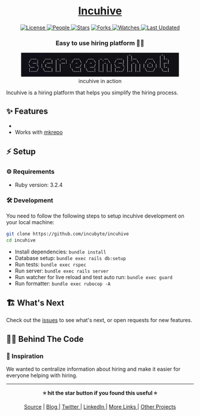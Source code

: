 <div align = "center">

<h1><a href="https://github.com/incubyte/incuhive">Incuhive</a></h1>

<a href="https://github.com/incubyte/incuhive/blob/main/LICENSE">
<img alt="License" src="https://img.shields.io/github/license/incubyte/incuhive?style=flat&color=eee&label="> </a>

<a href="https://github.com/incubyte/incuhive/graphs/contributors">
<img alt="People" src="https://img.shields.io/github/contributors/incubyte/incuhive?style=flat&color=ffaaf2&label=People"> </a>

<a href="https://github.com/incubyte/incuhive/stargazers">
<img alt="Stars" src="https://img.shields.io/github/stars/incubyte/incuhive?style=flat&color=98c379&label=Stars"></a>

<a href="https://github.com/incubyte/incuhive/network/members">
<img alt="Forks" src="https://img.shields.io/github/forks/incubyte/incuhive?style=flat&color=66a8e0&label=Forks"> </a>

<a href="https://github.com/incubyte/incuhive/watchers">
<img alt="Watches" src="https://img.shields.io/github/watchers/incubyte/incuhive?style=flat&color=f5d08b&label=Watches"> </a>

<a href="https://github.com/incubyte/incuhive/pulse">
<img alt="Last Updated" src="https://img.shields.io/github/last-commit/incubyte/incuhive?style=flat&color=e06c75&label="> </a>

<h3>Easy to use hiring platform 💼🐝</h3>

<figure>
  <img src="docs/images/screenshot.png" alt="incuhive in action">
  <br/>
  <figcaption>incuhive in action</figcaption>
</figure>

</div>

Incuhive is a hiring platform that helps you simplify the hiring process.

## ✨ Features

-
- Works with [mkrepo](https://github.com/incubyte/mkrepo)

## ⚡ Setup

### ⚙️ Requirements

- Ruby version: 3.2.4

### 🛠️ Development

You need to follow the following steps to setup incuhive development on your local machine:

```bash
git clone https://github.com/incubyte/incuhive
cd incuhive
```

- Install dependencies: `bundle install`
- Database setup: `bundle exec rails db:setup`
- Run tests: `bundle exec rspec`
- Run server: `bundle exec rails server`
- Run watcher for live reload and test auto run: `bundle exec guard`
- Run formatter: `bundle exec rubocop -A`

## 🏗️ What's Next

Check out the [issues](https://githiub.com/incubyte/incuhive/issues) to see what's next, or open requests for new features.

## 🧑‍💻 Behind The Code

### 🌈 Inspiration

We wanted to centralize information about hiring and make it easier for everyone helping with hiring.

<hr>

<div align="center">

<strong>⭐ hit the star button if you found this useful ⭐</strong><br>

<a href="https://github.com/incubyte/incuhive">Source</a>
| <a href="https://incubyte.github.io/blog" target="_blank">Blog </a>
| <a href="https://twitter.com/incubyte" target="_blank">Twitter </a>
| <a href="https://linkedin.com/in/incubyte" target="_blank">LinkedIn </a>
| <a href="https://incubyte.github.io/links" target="_blank">More Links </a>
| <a href="https://incubyte.github.io/projects" target="_blank">Other Projects </a>

</div>
